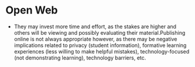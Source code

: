 # Open Web
* They may invest more time and effort, as the stakes are higher and others will be viewing and possibly evaluating their material.Publishing online is not always appropriate however, as there may be negative implications related to privacy (student information), formative learning experiences (less willing to make helpful mistakes), technology-focused (not demonstrating learning), technology barriers, etc.
